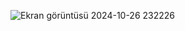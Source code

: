 

![Ekran görüntüsü 2024-10-26 232226](https://github.com/user-attachments/assets/92756943-e1c0-422c-89f2-1370406cbaea)
